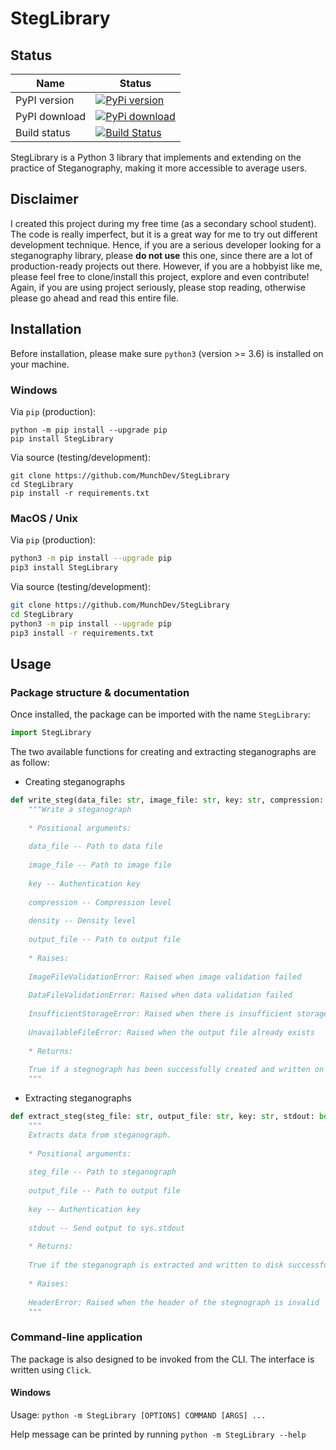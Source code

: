 # StegLibrary

## Status
| Name          | Status                                                                                                                    |
|---------------|---------------------------------------------------------------------------------------------------------------------------|
| PyPI version  | [![PyPi version](https://pypip.in/v/StegLibrary/badge.png)](https://crate.io/packages/StegLibrary/)                       |
| PyPI download | [![PyPi download](https://pypip.in/d/StegLibrary/badge.png)](https://crate.io/packages/StegLibrary/)                      |
| Build status  | [![Build Status](https://travis-ci.com/MunchDev/StegLibrary.svg?branch=main)](https://travis-ci.com/MunchDev/StegLibrary) |

StegLibrary is a Python 3 library that implements and extending on the practice of
Steganography, making it more accessible to average users.

## Disclaimer

I created this project during my free time (as a secondary school student). The code is really imperfect, but it is a great way
for me to try out different development technique. Hence, if you are a serious developer looking for a steganography library,
please **do not use** this one, since there are a lot of production-ready projects out there. However, if you are a hobbyist
like me, please feel free to clone/install this project, explore and even contribute! Again, if you are using project seriously,
please stop reading, otherwise please go ahead and read this entire file.

## Installation

Before installation, please make sure `python3` (version >= 3.6) is installed on your machine.

### Windows

Via `pip` (production):

```
python -m pip install --upgrade pip
pip install StegLibrary
```

Via source (testing/development):
```
git clone https://github.com/MunchDev/StegLibrary
cd StegLibrary
pip install -r requirements.txt
```

### MacOS / Unix

Via `pip` (production):

```bash
python3 -m pip install --upgrade pip
pip3 install StegLibrary
```

Via source (testing/development):

```bash
git clone https://github.com/MunchDev/StegLibrary
cd StegLibrary
python3 -m pip install --upgrade pip
pip3 install -r requirements.txt
```

## Usage

### Package structure & documentation

Once installed, the package can be imported with the name `StegLibrary`:

```python
import StegLibrary
```

The two available functions for creating and extracting steganographs are as follow:

* Creating steganographs

```python
def write_steg(data_file: str, image_file: str, key: str, compression: int, density: int, output_file: str) -> bool:
    """Write a steganograph
       
    * Positional arguments:
    
    data_file -- Path to data file
       
    image_file -- Path to image file
       
    key -- Authentication key
       
    compression -- Compression level
       
    density -- Density level
       
    output_file -- Path to output file
       
    * Raises:
       
    ImageFileValidationError: Raised when image validation failed
       
    DataFileValidationError: Raised when data validation failed
       
    InsufficientStorageError: Raised when there is insufficient storage
       
    UnavailableFileError: Raised when the output file already exists
       
    * Returns:
       
    True if a stegnograph has been successfully created and written on disks
    """
```

* Extracting steganographs

```python
def extract_steg(steg_file: str, output_file: str, key: str, stdout: bool = False) -> bool:
    """
    Extracts data from steganograph.
    
    * Positional arguments:
    
    steg_file -- Path to steganograph
    
    output_file -- Path to output file
    
    key -- Authentication key
    
    stdout -- Send output to sys.stdout
    
    * Returns:
    
    True if the steganograph is extracted and written to disk successfully
    
    * Raises:
    
    HeaderError: Raised when the header of the stegnograph is invalid
    """
```

### Command-line application

The package is also designed to be invoked from the CLI. The interface is written using `Click`.

#### Windows

Usage: `python -m StegLibrary [OPTIONS] COMMAND [ARGS] ...`

Help message can be printed by running `python -m StegLibrary --help`
